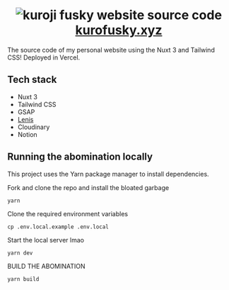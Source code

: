 <h1 align="center">
  <img alt="kuroji fusky website source code" src="https://user-images.githubusercontent.com/94678583/222631031-6444bc47-39c4-4e5b-b36c-47c247478d08.png">
  <a href="https://kurofusky.xyz">kurofusky.xyz</a>
</h1>

The source code of my personal website using the Nuxt 3 and
Tailwind CSS! Deployed in Vercel.

## Tech stack

- Nuxt 3
- Tailwind CSS
- GSAP
- [Lenis](https://github.com/studio-freight/lenis)
- Cloudinary
- Notion

## Running the abomination locally

This project uses the Yarn package manager to install dependencies.

Fork and clone the repo and install the bloated garbage

```console
yarn
```

Clone the required environment variables

```console
cp .env.local.example .env.local
```

Start the local server lmao

```console
yarn dev
```

BUILD THE ABOMINATION

```console
yarn build
```
